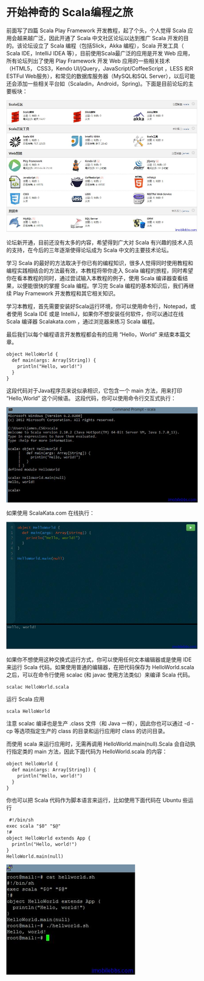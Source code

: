 # 开始神奇的 Scala编程之旅 #

前面写了四篇 Scala Play Framework 开发教程，起了个头，个人觉得 Scala 应用会越来越广泛，因此开通了 Scala 中文社区论坛以达到推广 Scala 开发的目的。该论坛设立了 Scala 编程（包括Slick，Akka 编程），Scala 开发工具（ Scala IDE，IntelliJ IDEA 等），目前使用Scala最广泛的应用是开发 Web 应用，所有论坛列出了使用 Play Framework 开发 Web 应用的一些相关技术（HTML5， CSS3，Kendo UI/jQuery，JavaScript/CoffeeScript ，LESS 和R ESTFul Web服务），和常见的数据库服务器（MySQL和SQL Server），以后可能还会添加一些相关平台如（Scaladin，Android，Spring)。下面是目前论坛的主要板块：

![](images/2.png) 

论坛新开通，目前还没有太多的内容，希望得到广大对 Scala 有兴趣的技术人员的支持，在今后的三年逐渐使得论坛成为 Scala 中文的主要技术论坛。

学习 Scala 的最好的方法取决于你已有的编程知识，很多人觉得同时使用教程和编程实践相结合的方法最有效，本教程将带你走入 Scala 编程的旅程，同时希望你在看本教程的同时，通过尝试输入本教程的例子，使用 Scala 编译器查看结果，以便能很快的掌握 Scala 编程。学习完 Scala 编程的基本知识后，我们再继续 Play Framework 开发教程和其它相关知识。

学习本教程，首先需要安装好Scala运行环境，你可以使用命令行，Notepad，或者使用 Scala IDE 或是 IntelliJ，如果你不想安装任何软件，你可以通过在线 Scala 编译器 Scalakata.com ，通过浏览器来练习 Scala 编程。

最后我们以每个编程语言开发教程都会有的应用 “Hello，World” 来结束本篇文章。

```
object HelloWorld {
  def main(args: Array[String]) {
    println("Hello, world!")
  }
}
```

这段代码对于Java程序员来说似承相识，它包含一个 main 方法，用来打印 “Hello,World” 这个问候语。
这段代码，你可以使用命令行交互式执行：

![](images/3.png) 

如果使用 ScalaKata.com 在线执行：

![](images/4.png) 

如果你不想使用这种交换式运行方式，你可以使用任何文本编辑器或是使用 IDE 来运行 Scala 代码。如果使用普通的编辑器，在把代码保存为 HelloWorld.scala 之后，可以在命令行使用 scalac (和 javac 使用方法类似）来编译 Scala 代码。

```
scalac HelloWorld.scala
```

运行 Scala 应用

```
scala HelloWorld
```

注意 scalac 编译也是生产 .class 文件（和 Java 一样），因此你也可以通过 -d -cp 等选项指定生产的 class 的目录和运行应用时 class 的访问目录。 

而使用 scala 来运行应用时，无需再调用 HelloWorld.main(null).Scala 会自动执行指定类的 main 方法，因此下面代码为 HelloWorld.scala 的内容：

```
object HelloWorld {
  def main(args: Array[String]) {
    println("Hello, world!")
  }
}
```

你也可以把 Scala 代码作为脚本语言来运行，比如使用下面代码在 Ubuntu 些运行

```
 #!/bin/sh
exec scala "$0" "$@"
!#
object HelloWorld extends App {
  println("Hello, world!")
}
HelloWorld.main(null)
```

![](images/5.png) 
